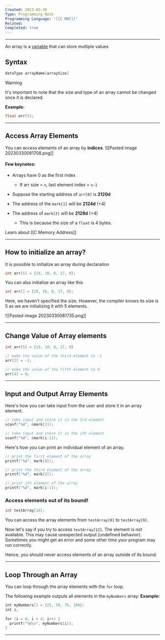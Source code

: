 ```yaml
---
Created: 2023-03-30
Type: Programming Note
Programming Language: "[[C MOC]]"
Related: 
Completed: true
---
```

---

An array is a [variable](C%20Variables%20And%20Constants.md) that can store multiple values

## Syntax
```c
dataType arrayName[arraySize]
```

>[!warning]
>It's important to note that the size and type of an array cannot be changed once it is declared.

**Example:**
```c
float arr[5];
```

---
## Access Array Elements
You can access elements of an array by **indices**.
![[Pasted image 20230330081708.png]]

#### **Few keynotes**:

- Arrays have 0 as the first index
	- If arr size = `n`, last element index = `n-1`

- Suppose the starting address of `arr[0]` is **2120d**
- The address of the `mark[1]` will be **2124d** (+4)
- The address of `mark[2]` will be **2128d** (+4)
	- This is because the size of a `float` is 4 bytes.

Learn about [[C Memory Address]]

---

## How to initialize an array?

It is possible to initialize an array during declaration
```c
int arr[5] = {19, 10, 8, 17, 9};
```

You can also initialize an array like this
```c
int arr[] = {19, 10, 8, 17, 9};
```
Here, we haven't specified the size. However, the compiler knows its size is 5 as we are initializing it with 5 elements.

![[Pasted image 20230330081735.png]]

---

## Change Value of Array elements

```c
int arr[5] = {19, 10, 8, 17, 9}

// make the value of the third element to -1
arr[2] = -1;

// make the value of the fifth element to 0
arr[4] = 0;
```

---

## Input and Output Array Elements

Here's how you can take input from the user and store it in an array element.
```c
// take input and store it in the 3rd element
​scanf("%d", &mark[2]);

// take input and store it in the ith element
scanf("%d", &mark[i-1]);
```

Here's how you can print an individual element of an array.
```c
// print the first element of the array
printf("%d", mark[0]);

// print the third element of the array
printf("%d", mark[2]);

// print ith element of the array
printf("%d", mark[i-1]);
```

### Access elements out of its bound!
```c
int testArray[10];
```
You can access the array elements from `testArray[0]` to `testArray[9]`.

Now let's say if you try to access `testArray[12]`. The element is not available. This may cause unexpected output (undefined behavior). Sometimes you might get an error and some other time your program may run correctly.

Hence, you should never access elements of an array outside of its bound.

---

## Loop Through an Array

You can loop through the array elements with the `for` loop.

The following example outputs all elements in the `myNumbers` array:
**Example:**
```c
int myNumbers[] = {25, 50, 75, 100};  
int i;  
  
for (i = 0; i < 4; i++) {  
  printf("%d\n", myNumbers[i]);  
}
```

---
